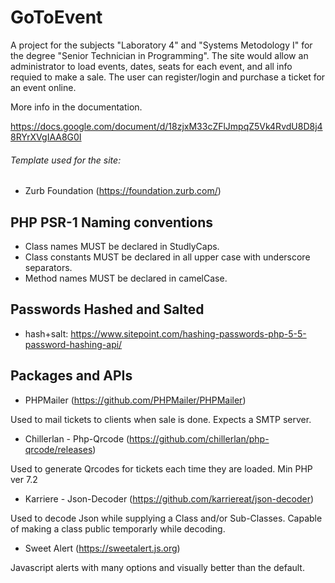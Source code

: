 # GoToEvent

A project for the subjects "Laboratory 4" and "Systems Metodology I" for the degree "Senior Technician in Programming".
The site would allow an administrator to load events, dates, seats for each event, and all info requied to make a sale.
The user can register/login and purchase a ticket for an event online.

More info in the documentation.

https://docs.google.com/document/d/18zjxM33cZFlJmpqZ5Vk4RvdU8D8j48RYrXVgIAA8G0I

###### Template used for the site:

- Zurb Foundation (https://foundation.zurb.com/)

## PHP PSR-1 Naming conventions

- Class names MUST be declared in StudlyCaps.
- Class constants MUST be declared in all upper case with underscore separators.
- Method names MUST be declared in camelCase.

## Passwords Hashed and Salted

- hash+salt: https://www.sitepoint.com/hashing-passwords-php-5-5-password-hashing-api/

## Packages and APIs

- PHPMailer (https://github.com/PHPMailer/PHPMailer)

Used to mail tickets to clients when sale is done. Expects a SMTP server.

- Chillerlan - Php-Qrcode (https://github.com/chillerlan/php-qrcode/releases)

Used to generate Qrcodes for tickets each time they are loaded. Min PHP ver 7.2

- Karriere - Json-Decoder (https://github.com/karriereat/json-decoder)

Used to decode Json while supplying a Class and/or Sub-Classes. Capable of making a class public temporarly while decoding.

- Sweet Alert (https://sweetalert.js.org)

Javascript alerts with many options and visually better than the default.






 

